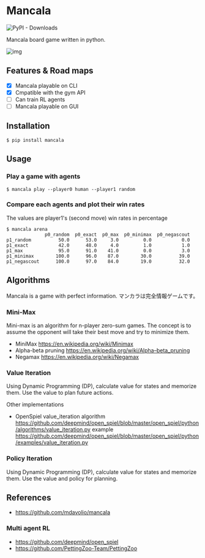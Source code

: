 # Mancala

![PyPI - Downloads](https://img.shields.io/pypi/dm/mancala?label=pip%20install%20mancala)

Mancala board game written in python.

![img](https://github.com/qqhann/Mancala/blob/main/assets/preview_cli.png)

## Features & Road maps

- [x] Mancala playable on CLI
- [x] Cmpatible with the gym API
- [ ] Can train RL agents
- [ ] Mancala playable on GUI

## Installation

```shell
$ pip install mancala
```

## Usage

### Play a game with agents

```shell
$ mancala play --player0 human --player1 random
```

### Compare each agents and plot their win rates

The values are player1's (second move) win rates in percentage

```shell
$ mancala arena
              p0_random  p0_exact  p0_max  p0_minimax  p0_negascout
p1_random          50.0      53.0     3.0         0.0           0.0
p1_exact           42.0      48.0     4.0         1.0           1.0
p1_max             95.0      91.0    41.0         0.0           3.0
p1_minimax        100.0      96.0    87.0        30.0          39.0
p1_negascout      100.0      97.0    84.0        19.0          32.0
```

## Algorithms

Mancala is a game with perfect information.
マンカラは完全情報ゲームです。

### Mini-Max

Mini-max is an algorithm for n-player zero-sum games.
The concept is to assume the opponent will take their best move and try to minimize them.

- MiniMax <https://en.wikipedia.org/wiki/Minimax>
- Alpha-beta pruning <https://en.wikipedia.org/wiki/Alpha–beta_pruning>
- Negamax <https://en.wikipedia.org/wiki/Negamax>

### Value Iteration

Using Dynamic Programming (DP), calculate value for states and memorize them.
Use the value to plan future actions.

Other implementations

- OpenSpiel value_iteration
  algorithm <https://github.com/deepmind/open_spiel/blob/master/open_spiel/python/algorithms/value_iteration.py>
  example <https://github.com/deepmind/open_spiel/blob/master/open_spiel/python/examples/value_iteration.py>

### Policy Iteration

Using Dynamic Programming (DP), calculate value for states and memorize them.
Use the value and policy for planning.

## References

- <https://github.com/mdavolio/mancala>

### Multi agent RL

- <https://github.com/deepmind/open_spiel>
- <https://github.com/PettingZoo-Team/PettingZoo>
